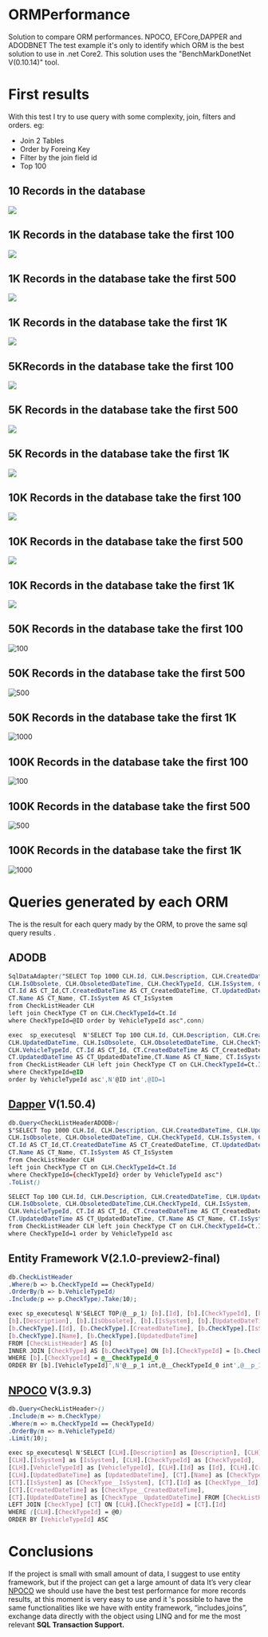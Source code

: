 # ORMPerformance

Solution to compare ORM performances. NPOCO, EFCore,DAPPER and ADODBNET
The test example it's only to identify which ORM is the best solution to use in .net Core2.
This solution uses the "BenchMarkDonetNet V(0.10.14)" tool.

# First results
With this test I try to use query with some complexity, join, filters and orders.
eg: 
- Join 2 Tables
- Order by Foreing Key
- Filter by the join field id
- Top 100

## 10 Records in the database
 ![
](https://lh3.googleusercontent.com/tvCkwwSPpQtMZMJGN1gWB5hf7uZM82rf8gtfIwfGW5y4-EParMxB7iM4AvPa-2LWTHj_GXwml5cx4hBFry7vXtUwWAd_LpESni2uEKmwur9g2d1LzOYb0B5kbvRggCmZQt2fBYlSlkv2hxLIatruq-6XHoIOfB0POHDouFDCdg9WM2Yryihk_ZE4lzM0o9M7LtfQq5ICTFiUeqONAMBG5Bel3hPD_m9WOj6qmyHKsa5jIq40cdZXRkVVd9a8vqeIXeZk5_3ssF0ZdiqxUmiGUUAky-3OYhsu0RVe8GyrdIDR1U6sYirewm8VXD6DPREdzdnd5A9w3QmybSD-7vrDSFDnI49vr3F1xVCF3RAKwxkviQtWMGhS9RCzavsJCQfiTopmnqNgMtNZvMOG_bDSHmtbZKmrJs1LJyAwYGHxJ5I-vyf6dalS0HBCFUDfa2cwHtGUoP7TvlIu2iHb_eEHKIKqOz5hC_DKgx51ktCGL1S_EMZBDB3h0_oHNBtNR2blt7C_psYHHGQm57zZEbkaau-s4RXDgYQSz5wC4TMLuSLPVchcFjxwvX7HvdGGB3vfQ_DpUl4r0tl7ZUzzWzc6Pmp6e4vVY2F7NVh3T6ib=w770-h735-no "10")

## 1K Records in the database take the first 100
 ![
](https://lh3.googleusercontent.com/OShf9galBr0I0BjrNrwlCLE0V9ZUS8EI-KZOpaGywyfyPI3J2W9eDaNHqP2sqAmA3Ij9Wc_LtRmSyD6NsehgGDNlfgPiqoPe2SqsynrK4IqKm2H3q6eByYThHWojo0DfLXe9_xSRgQh80JJBb0txyENCg8y-ivL_b8Z5PJvjN8ACifpQijlqhZ1aINj2a4hIWD2RtEIbqe6NCNQrtTN2GZ3c2iKptB0IGBzhG2-U9OHtxuNTx69W8ZOYFYtmikNV9KrHgs1SyTI3gFwva9tAjJ8TK1Q7itJJ8xeYhUCllWH6yVCHDDLnNjsyDBrwKdZ3WtBK_jH3J3e59x_heIbKwBdLHczI1M3RWNWrFh7nn3_Co8AcVA8djOucj-r8SFcFLmnCTf8bdLiFOt8NRYxCH_9v43IbMjFIzDmu6mfSUzYkfMiicUVCksFOkrdOLQGGhIwxgTv_9W5GGSneo0AqjsrrLE7GaXM0Luc7Z0_Ly5VW7H0X6gS9_SFft8ngKK3eMFq5HOg_7QP0Z0aVigKF7-ZwPnDtDE7MsFDJk6UNOee1QpBKmzdX5A8Lwn8cbgISX3CynR4mXoBRW58OUV13utskgtU6RORfRUdb8q6H=w792-h599-no "100")

## 1K Records in the database take the first 500
 ![
](https://lh3.googleusercontent.com/pVWzG4k0WyDmLQLv39iFg0GjHiHP6QexbwYKm34DY3JC7BCWEysVKARLIBer5rx6HBhFUSxbubkB98UkQ6qJZRZbrRpCLgPh5Sie1VCsk2N7zz8KORpSc-KktWvKi0Qbp1RrkweGuBab-dahh5ZHocYB7aveYpO01iDoKie9-QaaCrVhv47i4GJi-GSjb7qhIuAxPs88XNkXMsBN9q7E6UoVMRzslbphy67SL-6jdpbFlKr337XU6YsmXZ3lGN72FoaWJAGvGJm3OHvHNb-zDfnvJ3ZFgqJX5h7_inCCfn6nX4nTA8qio52J2DCFwUVuBWYK6zvvF5vpufCfbMJx5KYQ6shVEJlM3CgiGbdQ8Sw33RGsmAPNF7zmIdYzgBm-O1gXNrGXtyeWG0ZYdqzHXClcH9UppaNQMNzVywxbDPX4EGPI27rSVDWoz5kKD0bZhhNjKU4QrxVMTBR_6hKUQogAucAGx6eiB1ZJFwQTIqwjhNRCjI1S7OVa9zypu1C89WPXqIIAmnID1LK16xfeYJJZ9Wfcqraaz-ImInsRO7pOc5TBdhxTo5-JnyO9aftV5j52m3ZkwJU_t4RdmCWxDwbL_dksLgi6xA-RnVG_=w776-h628-no "500")

## 1K Records in the database take the first 1K
 ![
](https://lh3.googleusercontent.com/f4Sh_Jr3GGyideaSwxRt4vta8OD1-phXHZDGUtUaskkado-LoUYe62nUwE1zn6icyI0kulBgpbdP8-wrEaGnXul8RXxVjoFGA3I88a4Yd7aCAeaxoGiDluceGkY5e2Wu1OhIIWGY2lRi5J1tEnvQSzSAzGet5EQ7R92K_VD4SyUD5mIRiDm1LUzf8VvkT14I4sVF5Arjy93n0A57NQLRYx0gI09F7LnHvtjj3qi99g6v7wrmb5QI0EB-pp7oSSVpsTNgtL2xYUtj_x9Ng8zCFkpUHkLP1Og_vPygOKA82d0_JgQoSrKBWOYXyM7MGAR1LGyWvawlQ0R6kK6OmgAkpLUP4M2njDmQaYiGpPwsuo8xyqOUI3aZV__lPzl7Gc9Rr9txUMkItCzMzA6lArRkv-QFWoZ3wR9oLqWcvT9noz7JoOgwir5NVlrzjwVwOyJc8xnTEXSmWyeTkM1hnl03T71Mg4StBE8nwnuDW75i2LIECOB0K-5ctJO_fespSKHF5fR-mMrd4iJy2h6wIZKtp72eCms9aJwdKfWKndN-n8ryKnIYhopi5FiPSQ7hK9s-dLbPNCna8nsMVx_RrnHzsmgiF_JoZNHDsr2RoJYn=w781-h618-no "500")

## 5KRecords in the database take the first 100
 ![
](https://lh3.googleusercontent.com/3spA-1CRJXtPzJu65dJFvZUShCfOVJuEbceLc-y8i3KEGRnFp6hRP8mH4dd9Ag4FHNoNfYACxFbTPd2kjFiq-EVsMn305JATE2qS-SacnzASh4nThNiqMKoLS5yq1YNKOWWZnaCUiuwlpdsxrw8yQCgfJcMQBozEOD4cTfYoSl_KVtvB5rpm3rliK-uwa9sGbahe9_Cgv_24yWdL3MVquMc6xmInm8JYUth6sLA2suahgkiEn1YOrh3vONpY6ts0xBj14x1bfZ6c8eNujDpnLwIIvKfJN49SB4w3mEimITlf46wWFhvcbLbZZN3uSKtkkDFkUtKCGQFWZGMxDNB9wvoaA_tRj9rEhYRl00f7deTp3uRo09Py6TqPqqTfjcuFZvyr5QOajAUZ9ZUMJd5Xs7Xcd9iBGjA1RQdbAoquBxKAljq7hXrXFOqJVg_tKzP6a75XqJdAm11--UV5e2ICGU-4gpL8nupBAa9L8llgrmnIVEcm6QM6QwP3SC_axfEg3LautJvQgt9v1h3mcpSoBoNR2dfkwY9FzRXRLJNIgP9MOl8bUv4WPaGt1l_Kk1wK7xY_ZwoV0obH80Mztdkc1mBJ57ggPB2ywUxU8r5M=w808-h599-no "100")

## 5K Records in the database take the first 500
 ![
](https://lh3.googleusercontent.com/bf569CsZxLJiBjWY9OxaT3DO4gTdySCnoz097BE14_YN9IORrGzk7PGfoZkrEhhF1djI9neZH155AuXIfgaZcQgrD8AXNYv3n-p8y1CzDNPdyYYkeiyaEZgm7Yko6JNc5OlcVEvknbb94UBl5hw__Xk-JU9NwN-Y6J1WGUIeKz_u6f9orSNwdNKwGlnhEq4g9RY_yf8P9-GGnqKH8dIfpeFtCaEecPH1cQqx80bTzKWZ4NJpJYurLsQ0n2f8_PLDC6wvH02iBhk4kcEdrh_RLBt_2WRgVC1w9RRjrlBe3Y8jel73aFTSpcegl01oAARFZ19LVUEcVt3LXS01BjNtu98VW26ONDZRt-2VThOpyiEC5pqZUw0KbhmdqfCYOmJ3bXORnz77rdOzi3-2OdD1K16QKleKxFNUa6q0einQhcGDMuzYPcFlddwsjn-LJrGHZJwEgPGKHfQ_RJUbCEDB8pBYTjOpoNfPBIF7ft7DhadcAMWDrFTVl9Vj9ggumCjoVjs5r7tjhRutni7IXIahpN8PsEQnd5pjTN_WjIiAtvmlr_00AlvBSBEi-s7mV6BmotS_-c5leD0hwDV--i1c9G6Tc62Y9DXaCvXspxT6=w803-h628-no "500")

## 5K Records in the database take the first 1K
 ![
](https://lh3.googleusercontent.com/rPeCbOdHaJU-IlPMH7jdiGSre2JLRN74hf8YvuZynMSwAZyqnUyqAGVy5ZOj4F9gA4EgR05z_bNoh4ROjwO_prQe4zswkOoNMoBOljbQryhVlCL03oBcIsvBKuofW2M-l80joIhhZk58oKhOiLV6VvmTRnuFsjo31P_PwIpPKl3_MZrvImwseZ8xBYj9ZHUEPsb7vUFA-0m-qhSrIvzNK7S8VUiudSXVQcW06_0vXaQll-X0tE-20R0v5PzMLqtB8DYzFj_xq_IAio-J8AlIoi3k3WOudWOzyTCKwuzF5SET4Offuek1Ud8YXcU8LK5NHb-DaBglfC34HmnjakWMuOcthhWUtcCM4HXou8-MLNH5d7N715sO3rlCQ3jJ9oHdbi5ZWmPmPxB184hC2y9Mg7Gf6h4F5Oj0eVa-CMkl5mEHR36un-ABFIjaDw7RGgyUcxgW0lSuATXtBHfZdA2zDScWEPWvsLbwZL1qg4ohUb3mSaeOzdbCFsY54xj5HsyoTTpD5ctPUhykofLeHorQHMnD9TShdwyACzsdpgFKyE4Dm124gJVEHp8g2dDSetgi1nh-ZuSCkojPLESMFZ3nOmW5f5N2-H1pXhCp1kB0=w814-h615-no "1000")


## 10K Records in the database take the first 100
 ![
](https://lh3.googleusercontent.com/a3SPzn1D632-JnfrAZeaFjQ4JF-mjiUVCvs62w4c0_pgdhfihyQfVefTwdByj2dadvdDbKeLYCnpdGMpQ1eVWgQK0MedQk53yPO4yg2fEA6hi6YMHy7N34XtvwK47m5jB6qE9YK2-uWRJdE05aAXHMukGsw4RtxBym4HbVxqJWhz2f4BZP7e8jgW18hDFrJGal-0ykcBIuHN4g_GjZcr7Fj9neHfkeszJywMGNLdLWWwvFFJ78Eehms7XVoG8SY0ErcxJGqfocvZV2i2tR3BerJynJdlWQ8--xvxVt7BK5UdGwavR7kCAjxiFa_qpgPpEab1lGk-RsydmL_ybC-LYMLlrXTaiGHwnjeXb_rzm4d5VCy2lXu6N-OzoqSqEOkNyFM-NRpFiU9YyXdhhvBXsusITHSN-kMsqdNVX7quaWkTUpZoTC-OZcRBTWSQyc3aX1I346Jwkn5qbCIxsau8XrYQmpQ6a3w5nV__ETbJEJ-e8uT1J99q6VWY-B9tWasCvRR6R9fwmK1rHbRtmmZYgv58u-FkZS2CZJkguPPk1_n2PgkUrZKAppPKBkM2BH4VEQSwFaj9bVcnVt6a2annQHHm8xiOdoglqbaBwHwK=w801-h616-no "100")

## 10K Records in the database take the first 500
 ![
](https://lh3.googleusercontent.com/1UsW_DHBXsTClkteEFGEGST7x-SnZh-E5GA-YA1ngoXw2T2Emoe5XbWPeJMxdGyfcR7OpE8bfXLuSrRGXehyNHJSdcUfIezCGG-529C4OVWpAzGWUWLLMaZpM0ocgTLskzX_uLiRxkXz-5wocTQ_r_TIhI0vWorejV5-7uU6_1ReoyjOu9Deh6vjfGyezFecGAPyvp5lAJTOek0IUbxD9gy5LbWbTIIIImHdhN8RAzt1GGWORR8qXaYUzmiXW87nPtOv0wamQ7tQztMg6-GjP5Zs1WfBH8m7pk8v0FWtcBZoioE11a92p9QAqoLJYlvKXj3hzZ8hnU4UHr3U0mSHEqD1LGiVcXmc_CU-yygZj2S-Ux_i1Wpk2J5MiuKiLLIKlxAKsg2rUXp8QtTML3emRpz8Hk__mYxzTCl25fYttkBTrbgMXVukAKnN-46ZX3F1MEtvXAaFEP5vn2hTXIz-WNWFpS25xMrdrAkHoQ7T3yH1yqZ2IkJ5ptRfzYM7kk0vcN6RvMpx6mBSKNIsdtU6NGt5IsA3H1h2EwWk74PQnq5O25a9YhdD9jyeyMHNyAiacRzgkZT9FKCTdI0SIGzNPeLPY_p9l1bSmsFgJ6Ig=w808-h625-no "500")

## 10K Records in the database take the first 1K
 ![
](https://lh3.googleusercontent.com/qox5OEf33uK-Qp80O23OtUQG6k-zPhEXHISVjs_cvM_5vaj4ThNKlDVbGpYZa3ER9NntRolh2QlDmqg27fP6kgUxg6d-RIIMFCCbbS0pBh7y7H2WK3gpLxwdPL_rQSNLOjA3udpU5tsgSJNBs8ZrVysHillOOjlc--nvHyURvoouiX4hFIW1znvfKDOQEa4mLAAJToNlzfx47i4ROkKBUkjMWxsDrqhiMUG8xodu-IVmWAAq5ut-JLvqcnw9dF7agw1n9B4mGZfN4tZ_qFlwyMQ_a1Gbye0De7eZZb4pqTYAEP0aAKJJMbKYApeihfZDgAvFt_h4vgfgNZuD4lYJ-Iwjjyz_1yYHIGWvHQyvpufGlADlGdaXkfjCLMbVTLLB8upLFokWLwqJqFmB0ZjBtUH34u7pktBxuAqZ95V8RuUjmr_i926NO_0gVb6GnQTIlpl9REr2n3gPLJsAP79hIC7UtP_M6QuKHNqbe36q7ki0_T83nNPJjUu0Nj4a-WCrDcjoc0LrEQAsw2CEVhcPlKCTIMY86VPCIjjUvc6RZBInulfLzioWf4FdNk-H9R_2P5GdCFZqPoS4inwKPtCYdNgF486f0-Y5XI51gjAV=w815-h673-no "1000")


## 50K Records in the database take the first 100
![](https://lh3.googleusercontent.com/9uPhjLBQEblRvHXXorJE56mxWOKN-aVYDpqU6CM0DYlFlapQ6tNq_Dqdc-wEdMghdy1GeMMEL8KjGgSctlUpmyBpOog93vh45QFp1eB58gHUai0UpKnX-GfcHo7Mat15gcc2akHc3mlgmmMUCmSrGEihCf3Pvkbb5OhlLocnUQvvDkqDHMGoWbL9ROjhXEC-ktSJRbKBID1HWwa5HothPH7iMPjo6-5m3KeTYdWgpGNzTBmZyBgJg8SsM8BMdrWawmypgiX1Dq-zwmNEblTxZJv2FBkAfNVAkceuibgFM1GJ_PL1DaZbkAeamCiPgo6cx1AyND3VB5w7t4u8Av3m4y5ggqf2rvtuFO9it8M2sPIubT7cPSBk9dbAoPmQM4BCA1iA6gfPFzkD_KntiL-hj2CcdXy6ZLn5u_Bq75Cqnor6y6xAcG8b1T_Mh6MX6mzOUxGvLQ_GDmwtS90TczB86b0ClfS2xrjWQN7kzIS2f3Wc2IrR4T5J7dkqD-UtiUJPVRdpsKQKwkYVgusWtaAF0QzQ48RBXezes5G_CviltVVlZkIpPqHaQIrdM6V_bnlFSGN4ifw9jhG4S01IXGchz-iFqJmNIPNreT0jTEwA=w785-h620-no "100")

## 50K Records in the database take the first 500
![](https://lh3.googleusercontent.com/VCXj6d6k0ni8ccNJ7-TeeviUnuIWJVVDaa25vxQiCyQ9sSTyTkGqUFs_YUFmpFdfWmQllmPPM4oKDlNPIggLJbkqPX9QpUPbJ5oltnDD5jZFPYdNs8aREAtEDdiFhzOulvxxxx470iEUEsUsvlxiwrh1nfrhW67FQJ_x0PBY9UUUIUwFH1Hq3si9hZUwusDTpqudLBzczu_D_BfjRSEovqTRBIKcHU8q7OzBOpbt9LODSqflCtY9-DFWUfAZjha2gi0K-MIKbFLJcvzO0kvsoDpYeGuwrfutG3St-5aJfkRAVeOOCHdc1rXYMMUi1DWDyKMVifVCfAnsharTQzO97YF3Ix3tqO1p8EZSxTdVQ9h38GvSnnHni_7gHrxhKUNkNAaED0eFb0qO3zAKK3WkaapqeleneP-dLmnyHK76FDIN5PufUh_FJablBUS8hUST26AQpt8NbBeIYV0rLPpvaOLIs2J4RviZqqw0keF3lSMcF6sPf_kIzp0C23HI1qMoiqIM7O-q_0gQCvTzwpzpH0vymu00E93Kn0SVT4cDSp9kH4Bx2l9ideDkXTP1ZRm3ZFvaDWuwoEavClwwdGGIsYgW8BYTl_jtVHOgu_wu=w765-h641-no "500")

## 50K Records in the database take the first 1K
![](https://lh3.googleusercontent.com/rgPHGM1Blknvi1L266AIIlomjfIe-_kNuad13JmHRtFX0sa8bAHX__cBfGeM1sgEONWUQlCnyHPRI1Hq9epG2C511qk6-p98FsbSziQIZLt-EKJgt7AOp8JXqyLD7Qk1mEnYlR2j24p5fnNlaaNJRZhQCEEVrm-orrP5gT8ZgnhdFC2l2Jk68pGM4bLLyT63RzSfbQrEckpHbT0oRS55Wy0JvoHv2qy6Rkz9LwXB4cGgu1v7RiJMysJ-oVerB6bLpYkXxDuEhg-DLvN_NbJA1mqwwQA4YPI7ChxfLs2RUTtw2xx2OlwbRfD5nQYGP_r5er2E0OFO7XPErFiRnAl59vw0eYB0VFlImnlmLd33tzul4_HSfneVS6AfyTEPII0rpjehNM95gJMaumw5NLmdL4ErFC3Y2tL8EdZHwxFxFRkm5iHzVHkbgFsryNfsTcdZjwfegKt5AxdVBzsTqHXZukPMbEnkb7iVogOe3OcWjoZpdeYPTsM0wCPR8DAo8Qp2_IG_fyj2iExJ6LLUVvyDSzLLK3XZo1MoR9E-bBEZfh9VS2PwXr7-JBIquT5f3cJUebXL05eQR3fjAQTQ-1bBw6lboqxsj_2Tgzybtefu=w812-h584-no "1000")


## 100K Records in the database take the first 100
![](https://lh3.googleusercontent.com/TVy8Zsd-OVyW5BiUYEY9hULyD8TK3mw7uVx9u2hcpVfEqH3fvMV7XwkYYd-Z7DnEpZmPRj4BM_Ok3kuRP8pT54nqzjnmxQVlLqhh9km4Vr922N_J8JEbBXNz7rnKGZSroEFwoiQChaZfhrZzFqhUS4cmPhxFM6LYhV9KcfQE64p81jxdjy63AWK6m7C1o2m2Hops8W1ASkj4V_znh8QlJ1xpGFkoDSIRaIcjIxq-NM_sy8tqoDMRK3nJRl5rqNmmx9ssVz6QE7olWdVqCdhIDcG3wo0G_o1FhyhfpFxBfpnuu3y6AYhWvcy-Lo5EAmvTlorothzAYhYokwWDOUDlfodkTKt_8U2FiBjvIbh6Z-4wuRl2x6CA4S8yDZ7XzPh25lHNCFKOxCOf99y9Co9mel5XkBTiZfiRSvFotKTV4lPhoOuCmfeV_i5g0Dh7jxGPoxehuZkTzLJEI0schNgW3uGNPVDf2oSLC6xMi33fpy6gZ8vvWNq80o6PtlWqDbPfgZJkpR6pmz1_cvkP7oSfbK2vj47McoH0XjRgln9TNmDFr7IRSZCJ5f-brJQUnF6c6py5khWFhJYVpsnDC8_vg_qs7cByjbZrurfpbTTB=w795-h621-no "100")

## 100K Records in the database take the first 500
![](https://lh3.googleusercontent.com/4l7_eCWnJzV11ZKxn1QMAiTogUZ24xz4wm48mh0wmAFnv5feMm9sNy9NNbPBDcdeTBbwuaDwMEDTOukrzh34o8NkXAbexjuvsqgxGOL_iLbhe2ikbMFbLZzcQfuiuFfKryR4s6K8YXjP9SuEbw4Pq4Gy_iesHokuKirYJINJvujrRa04sRVonXkJXlZosRAUF5kUN7WlyT5s4X8gpnJ1gWtkGyHVTbews3Y4vQogHGWX70HTgsyNV3lb-niNjHXt-ZUTfdxYAyOI9lY1OohU4DFMWG2HjTtYRJWoHq0il_rpD5kB36vKr0BGAzJrj-k4lTpFZPcFFfatTUJ5A-15nC6EAzWY66KJR-Nr1uvTFVyNfH-9EbYHMwHBi4q3U1J9VWvX3pfSoaEfYUmWuFn-NKIf30aitKtV7_Tn27Waaaet540IYNubLdUs5zVGmcF6Utr_Eu1dhqawfdykZ_0OXy3HDWm2ma_zY7y5kZ7ULCyGbbHTobBl3oTC2Jhs8Erh2B-QaaKRVfxSzaUYdXyJ08oana6f0-YOb4CmBLMC9S0XF840bXZch1tD5vdFidAdJ0E-N30wHBXd3f9FPzInmUHA6wDrKenusOG_KWi-=w797-h626-no "500")


## 100K Records in the database take the first 1K
![](https://lh3.googleusercontent.com/F2w5HWdivKm0WIXfeVjdH7MKGLR--dT1EGKmefIekCHeoziv7zDaZnSjy3_lkKcVXheImQwtdv4EOGQoVQcY8sGoGEw5XVG695v0UuOBILkUfjf9R0V68dB30dbncIVgbVpZLoqC_RE8W_Up2K1GZzOc9uREPdUgaj1GOPbk8ccHWDW-6tE0l8AwFG97pb10cm6cv0s52egQvRIC6njwAgl7ci5d1ao1SwJOmXV7ZqyMiToa6HJ3CsQfEMzzS5YHPOERkymhgw5jLLyPHIz3bVxNwpm4-SqlrIewq-vukw2vqCajXjwNHH-fFnUnFIPEBsK720bS1brQ4dAJuuXJIsmx4guC7hwplAMzxWv1Zg19-ZxV9S0k3muBqorYU-Y9V7UAVY3MyBF0JCq0d0J5JfR28Xqj0tXvsX5O49MjHL35JiR0NJRQ_079SZgtCdqN0qdP6RIIeXNOCLHwflIMLG58Fks69ZYmIz6qDYuOEUs6iHhSlQ1GYEA094SVodlVt6zCVZ53SeALq9UDz9G94KKfMuGzJnf1Mv5vu6TAXlxilwMWdQ35cd9_IA9k_oW1oW4Zaat_DqS2VcpiQCm5F2RcDwakIJN68-lcEeiQ=w988-h638-no "1000")

# Queries generated by each ORM
The is the result for each query mady by the ORM, to prove the same sql query results .

## ADODB

```css
SqlDataAdapter("SELECT Top 1000 CLH.Id, CLH.Description, CLH.CreatedDateTime, CLH.UpdatedDateTime, 
CLH.IsObsolete, CLH.ObsoletedDateTime, CLH.CheckTypeId, CLH.IsSystem, CLH.VehicleTypeId, 
CT.Id AS CT_Id,CT.CreatedDateTime AS CT_CreatedDateTime, CT.UpdatedDateTime AS CT_UpdatedDateTime, 
CT.Name AS CT_Name, CT.IsSystem AS CT_IsSystem 
from CheckListHeader CLH 
left join CheckType CT on CLH.CheckTypeId=Ct.Id 
where CheckTypeId=@ID order by VehicleTypeId asc",conn)
```


```css
exec  sp_executesql  N'SELECT Top 100 CLH.Id, CLH.Description, CLH.CreatedDateTime, 
CLH.UpdatedDateTime, CLH.IsObsolete, CLH.ObsoletedDateTime, CLH.CheckTypeId, CLH.IsSystem, 
CLH.VehicleTypeId, CT.Id AS CT_Id, CT.CreatedDateTime AS CT_CreatedDateTime, 
CT.UpdatedDateTime AS CT_UpdatedDateTime,CT.Name AS CT_Name, CT.IsSystem AS CT_IsSystem 
from CheckListHeader CLH left join CheckType CT on CLH.CheckTypeId=Ct.Id 
where CheckTypeId=@ID 
order by VehicleTypeId asc',N'@ID int',@ID=1
```

## [Dapper](https://github.com/StackExchange/Dapper) V(1.50.4)

```css
db.Query<CheckListHeaderADODB>(
$"SELECT Top 1000 CLH.Id, CLH.Description, CLH.CreatedDateTime, CLH.UpdatedDateTime, 
CLH.IsObsolete, CLH.ObsoletedDateTime, CLH.CheckTypeId, CLH.IsSystem, CLH.VehicleTypeId,
CT.Id AS CT_Id,CT.CreatedDateTime AS CT_CreatedDateTime, CT.UpdatedDateTime AS CT_UpdatedDateTime,
CT.Name AS CT_Name, CT.IsSystem AS CT_IsSystem 
from CheckListHeader CLH 
left join CheckType CT on CLH.CheckTypeId=Ct.Id 
where CheckTypeId={checkTypeId} order by VehicleTypeId asc")
.ToList()
```

```css
SELECT Top 100 CLH.Id, CLH.Description, CLH.CreatedDateTime, CLH.UpdatedDateTime, 
CLH.IsObsolete, CLH.ObsoletedDateTime,CLH.CheckTypeId, CLH.IsSystem, 
CLH.VehicleTypeId, CT.Id AS CT_Id, CT.CreatedDateTime AS CT_CreatedDateTime,
CT.UpdatedDateTime AS CT_UpdatedDateTime, CT.Name AS CT_Name, CT.IsSystem AS CT_IsSystem
from CheckListHeader CLH left join CheckType CT on CLH.CheckTypeId=Ct.Id  
where CheckTypeId=1 order by VehicleTypeId asc
```
## Entity Framework V(2.1.0-preview2-final)

```css
db.CheckListHeader
.Where(b => b.CheckTypeId == CheckTypeId)
.OrderBy(b => b.VehicleTypeId)
.Include(p => p.CheckType).Take(10);
```

```css
exec sp_executesql N'SELECT TOP(@__p_1) [b].[Id], [b].[CheckTypeId], [b].[CreatedDateTime],
[b].[Description], [b].[IsObsolete], [b].[IsSystem], [b].[UpdatedDateTime], [b].[VehicleTypeId], 
[b.CheckType].[Id], [b.CheckType].[CreatedDateTime], [b.CheckType].[IsSystem], 
[b.CheckType].[Name], [b.CheckType].[UpdatedDateTime]
FROM [CheckListHeader] AS [b]
INNER JOIN [CheckType] AS [b.CheckType] ON [b].[CheckTypeId] = [b.CheckType].[Id]
WHERE [b].[CheckTypeId] = @__CheckTypeId_0
ORDER BY [b].[VehicleTypeId]',N'@__p_1 int,@__CheckTypeId_0 int',@__p_1=100,@__CheckTypeId_0=1
```

## [NPOCO](https://github.com/schotime/NPoco/wiki) V(3.9.3)

```css
db.Query<CheckListHeader>()
.Include(m => m.CheckType)
.Where(m => m.CheckTypeId == CheckTypeId)
.OrderBy(m => m.VehicleTypeId)
.Limit(10);
```

```css
exec sp_executesql N'SELECT [CLH].[Description] as [Description], [CLH].[IsObsolete] as [IsObsolete],
[CLH].[IsSystem] as [IsSystem], [CLH].[CheckTypeId] as [CheckTypeId], 
[CLH].[VehicleTypeId] as [VehicleTypeId], [CLH].[Id] as [Id], [CLH].[CreatedDateTime] as [CreatedDateTime], 
[CLH].[UpdatedDateTime] as [UpdatedDateTime], [CT].[Name] as [CheckType__Name], 
[CT].[IsSystem] as [CheckType__IsSystem], [CT].[Id] as [CheckType__Id], 
[CT].[CreatedDateTime] as [CheckType__CreatedDateTime], 
[CT].[UpdatedDateTime] as [CheckType__UpdatedDateTime] FROM [CheckListHeader] [CLH]
LEFT JOIN [CheckType] [CT] ON [CLH].[CheckTypeId] = [CT].[Id]
WHERE ([CLH].[CheckTypeId] = @0)
ORDER BY [VehicleTypeId] ASC
```

# Conclusions

If the project is small with small amount of data, I suggest to use entity framework, but if the project can get a large amount of data It’s very clear [NPOCO](https://github.com/schotime/NPoco/wiki) we should use have the best test performance for more records results, at this moment is very easy to use and it 's possible to have the same functionalities like we have with entity framework, “includes,joins”, exchange data directly with the object using LINQ and for me the most relevant **SQL Transaction Support.**
